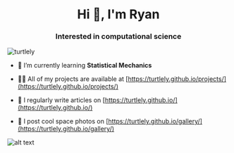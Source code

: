 <h1 align="center">Hi 👋, I'm Ryan</h1>
<h3 align="center">Interested in computational science</h3>

<p align="left"> <img src="https://komarev.com/ghpvc/?username=turtlely&label=Profile%20views&color=0e75b6&style=flat" alt="turtlely" /> </p>

- 🌱 I’m currently learning **Statistical Mechanics**

- 👨‍💻 All of my projects are available at [https://turtlely.github.io/projects/](https://turtlely.github.io/projects/)

- 📝 I regularly write articles on [https://turtlely.github.io/](https://turtlely.github.io/)

- 📝 I post cool space photos on [https://turtlely.github.io/gallery/](https://turtlely.github.io/gallery/)

![alt text](https://github.com/Turtlely/Turtlely.github.io/blob/ddaefa840e76562f965b9391e148fa01e4d918c9/assets/files/astro/horsehead/A.png)

<p align="left">
</p>
